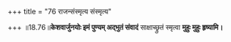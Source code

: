 +++
title = "76 राजन्संस्मृत्य संस्मृत्य"

+++
॥18.76॥**केशवार्जुनयोः इमं पुण्यम् अद्भुतं संवादं** साक्षाच्छ्रुतं
स्मृत्वा **मुहुः मुहुः हृष्यामि।**
